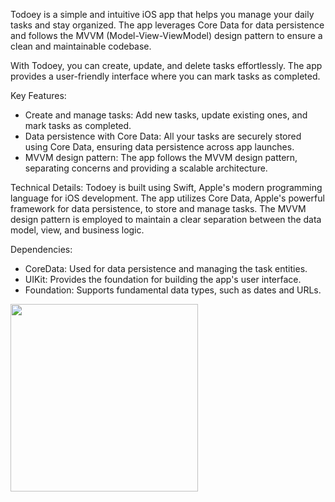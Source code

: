 Todoey is a simple and intuitive iOS app that helps you manage your daily tasks and stay organized. The app leverages Core Data for data persistence and follows the MVVM (Model-View-ViewModel) design pattern to ensure a clean and maintainable codebase.

With Todoey, you can create, update, and delete tasks effortlessly. The app provides a user-friendly interface where you can mark tasks as completed.

Key Features:
- Create and manage tasks: Add new tasks, update existing ones, and mark tasks as completed.
- Data persistence with Core Data: All your tasks are securely stored using Core Data, ensuring data persistence across app launches.
- MVVM design pattern: The app follows the MVVM design pattern, separating concerns and providing a scalable architecture.

Technical Details:
Todoey is built using Swift, Apple's modern programming language for iOS development. The app utilizes Core Data, Apple's powerful framework for data persistence, to store and manage tasks. The MVVM design pattern is employed to maintain a clear separation between the data model, view, and business logic.

Dependencies:
- CoreData: Used for data persistence and managing the task entities.
- UIKit: Provides the foundation for building the app's user interface.
- Foundation: Supports fundamental data types, such as dates and URLs.


<img src="https://github.com/muradfarhat/Todoey-App/assets/92052407/6c7fb337-4a61-41e2-a66f-0ee089eefe62" width="300">
